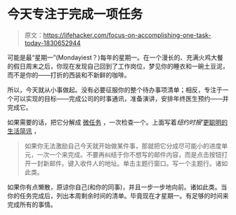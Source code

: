 # 今天专注于完成一项任务

> 原文：<https://lifehacker.com/focus-on-accomplishing-one-task-today-1830652944>

可能是最“星期一”(Mondayiest？)每年的星期一。在一个漫长的、充满火鸡大餐的假日周末之后，你现在发现自己回到了工作岗位，梦见你的睡衣和一碗土豆泥，而不是你的——打折的西装和不新鲜的咖啡。



所以，今天就从小事做起。没有必要征服你的整个待办事项清单；相反，专注于一个可以实现的目标——完成公司的时事通讯，准备演讲，安排年终医生预约——并完成它。



如果需要的话，把它分解成 [微任务](http://tps://www.nytimes.com/2018/01/22/smarter-living/micro-progress.html) ，一次检查一个。上面写着*纽约时报*’[更聪明的生活简讯](https://static.nytimes.com/email-content/SL_8057.html?nlid=66291208) ，

> 如果你无法激励自己今天就开始做某件事，那就把它分成尽可能小的进度单元，一次一个来完成。不要再纠结于你不想写的邮件内容，而是点击按钮打开一封新邮件。键入收件人的地址。单击主题行窗口。写一个主题行。诸如此类。

如果你有点懒散，原谅你自己(和你的同事)，并且一步一步地向前。诸如此类。当你的任务完成后，列出本周剩余时间的清单。毕竟现在才星期一。有足够的时间来完成所有的事情。